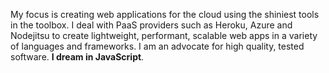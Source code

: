 My focus is creating web applications for the cloud using the shiniest tools in the toolbox. I deal with PaaS providers such as Heroku, Azure and Nodejitsu to create lightweight, performant, scalable web apps in a variety of languages and frameworks. I am an advocate for high quality, tested software. **I dream in JavaScript**.